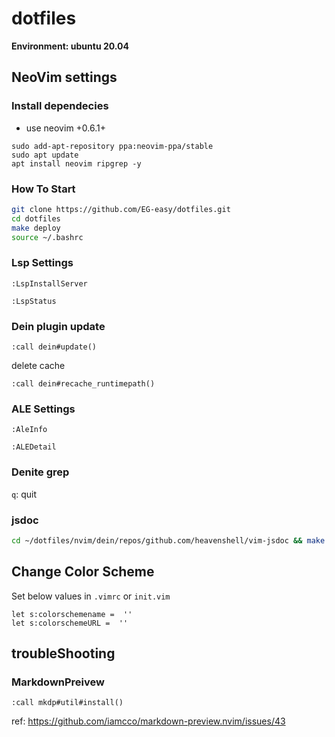 # dotfiles
**Environment: ubuntu 20.04**

## NeoVim settings
### Install dependecies
- use neovim +0.6.1+

```
sudo add-apt-repository ppa:neovim-ppa/stable
sudo apt update
apt install neovim ripgrep -y
```

### How To Start

```sh
git clone https://github.com/EG-easy/dotfiles.git
cd dotfiles
make deploy
source ~/.bashrc
```

### Lsp Settings
```vim
:LspInstallServer
```

```vim
:LspStatus
```

### Dein plugin update
```vim
:call dein#update()
```

delete cache
```vim
:call dein#recache_runtimepath()
```

### ALE Settings
```vim
:AleInfo
```

```vim
:ALEDetail
```

### Denite grep

`q`: quit

### jsdoc

```sh
cd ~/dotfiles/nvim/dein/repos/github.com/heavenshell/vim-jsdoc && make clear && make install
```

## Change Color Scheme
Set below values in `.vimrc` or `init.vim`

```vim
let s:colorschemename =  ''
let s:colorschemeURL =  ''
```

## troubleShooting

### MarkdownPreivew
```vim
:call mkdp#util#install()
```
ref: https://github.com/iamcco/markdown-preview.nvim/issues/43

